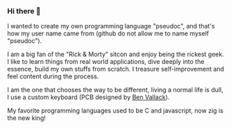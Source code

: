 ### Hi there 👋

<!--
**pseudocc/pseudocc** is a ✨ _special_ ✨ repository because its `README.md` (this file) appears on your GitHub profile.

Here are some ideas to get you started:

- 🔭 I’m currently working on ...
- 🌱 I’m currently learning ...
- 👯 I’m looking to collaborate on ...
- 🤔 I’m looking for help with ...
- 💬 Ask me about ...
- 📫 How to reach me: ...
- 😄 Pronouns: ...
- ⚡ Fun fact: ...
-->

I wanted to create my own programming language "pseudoc", and that's how my user
name came from (github do not allow me to name myself "pseudoc").

I am a big fan of the "Rick & Morty" sitcon and enjoy being the rickest geek.
I like to learn things from real world applications, dive deeply into the essence,
build my own stuffs from scratch. I treasure self-improvement and feel content
during the process.

I am the one that chooses the way to be different, living a normal life is dull,
I use a custom keyboard (PCB designed by [Ben Vallack](github.com/benvallack/)).

My favorite programming languages used to be C and javascript, now zig is the new
king!
